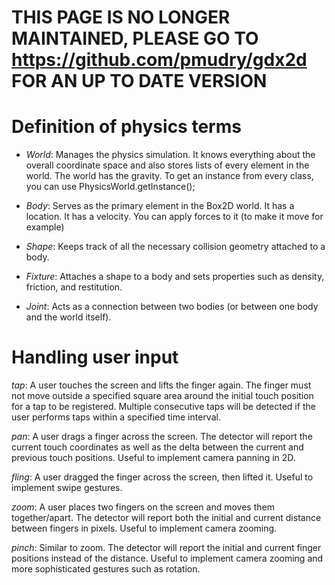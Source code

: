 # **THIS PAGE IS NO LONGER MAINTAINED, PLEASE GO TO https://github.com/pmudry/gdx2d FOR AN UP TO DATE VERSION** #


# Definition of physics terms #

  * _World_: Manages the physics simulation. It knows everything about the overall coordinate space and also stores lists of every element in the world. The world has the gravity. To get an instance from every class, you can use PhysicsWorld.getInstance();

  * _Body_: Serves as the primary element in the Box2D world. It has a location. It has a velocity. You can apply forces to it (to make it move for example)

  * _Shape_: Keeps track of all the necessary collision geometry attached to a body.

  * _Fixture_: Attaches a shape to a body and sets properties such as density, friction, and restitution.

  * _Joint_: Acts as a connection between two bodies (or between one body and the world itself).

# Handling user input #

_tap_: A user touches the screen and lifts the finger again. The finger must not move outside a specified square area around the initial touch position for a tap to be registered. Multiple consecutive taps will be detected if the user performs taps within a specified time interval.

_pan_: A user drags a finger across the screen. The detector will report the current touch coordinates as well as the delta between the current and previous touch positions. Useful to implement camera panning in 2D.

_fling_: A user dragged the finger across the screen, then lifted it. Useful to implement swipe gestures.

_zoom_: A user places two fingers on the screen and moves them together/apart. The detector will report both the initial and current distance between fingers in pixels. Useful to implement camera zooming.

_pinch_: Similar to zoom. The detector will report the initial and current finger positions instead of the distance. Useful to implement camera zooming and more sophisticated gestures such as rotation.